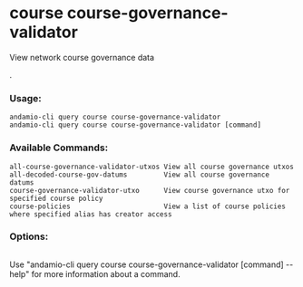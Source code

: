 # course course-governance-validator
View network course governance data

.

### Usage:
```
andamio-cli query course course-governance-validator
andamio-cli query course course-governance-validator [command]
```

### Available Commands:
```
all-course-governance-validator-utxos View all course governance utxos
all-decoded-course-gov-datums         View all course governance datums
course-governance-validator-utxo      View course governance utxo for specified course policy
course-policies                       View a list of course policies where specified alias has creator access
```

### Options:
```

```

Use "andamio-cli query course course-governance-validator [command] --help" for more information about a command.

